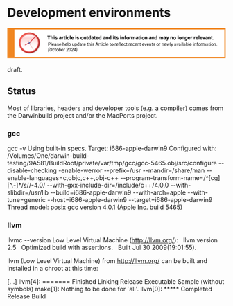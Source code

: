 # Development environments

![This article is outdated and its information and may no longer relevant.](/img/notice/article-oudated-oct2024.svg)


draft.

## Status
Most of libraries, headers and developer tools (e.g. a compiler) comes from the Darwinbuild project and/or the MacPorts project.

### gcc
gcc -v
Using built-in specs.
Target: i686-apple-darwin9
Configured with: /Volumes/One/darwin-build-testing/9A581/BuildRoot/private/var/tmp/gcc/gcc-5465.obj/src/configure --disable-checking -enable-werror --prefix=/usr --mandir=/share/man --enable-languages=c,objc,c++,obj-c++ --program-transform-name=/^[cg][^.-]*$/s/$/-4.0/ --with-gxx-include-dir=/include/c++/4.0.0 --with-slibdir=/usr/lib --build=i686-apple-darwin9 --with-arch=apple --with-tune=generic --host=i686-apple-darwin9 --target=i686-apple-darwin9
Thread model: posix
gcc version 4.0.1 (Apple Inc. build 5465)

### llvm
llvmc --version
Low Level Virtual Machine (http://llvm.org/):
  llvm version 2.5
  Optimized build with assertions.
  Built Jul 30 2009(19:01:55).

llvm (Low Level Virtual Machine) from <http://llvm.org/> can be built and installed in a chroot at this time:

[...]
llvm[4]: ======= Finished Linking Release Executable Sample (without symbols)
make[1]: Nothing to be done for `all'.
llvm[0]: ***** Completed Release Build